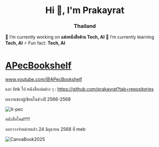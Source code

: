 <h1 align="center">Hi 👋, I'm Prakayrat</h1>
<h3 align="center">  Thailand</h3>

🔭 I’m currently working on **แต่งหนังสือด้าน Tech, AI**
🌱 I’m currently learning **Tech, AI**
⚡ Fun fact: **Tech, AI**

# [APecBookshelf](https://www.youtube.com/@APecBookshelf)
www.youtube.com/@APecBookshelf    

และ link ไป หนังสือเล่มต่าง ๆ : https://github.com/prakayrat?tab=repositories

ผลงานของผู้เขียนในช่วงปี 2566-2568

![X-pec](https://github.com/user-attachments/assets/a9f2f12d-e33e-4eb9-85a7-f7419c1adfcb)




หนังสือใหม่!!!!!     

ออกวางจำหน่ายแล้ว 24 มิถุนายน 2568 ที่ meb

![CanvaBook2025](https://github.com/user-attachments/assets/5cd8ead0-5e32-4804-a403-b24f905c2b07)





